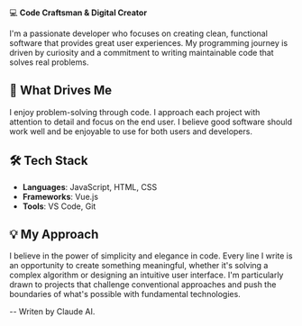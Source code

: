 💻 **Code Craftsman & Digital Creator**

I'm a passionate developer who focuses on creating clean, functional software that provides great user experiences. My programming journey is driven by curiosity and a commitment to writing maintainable code that solves real problems.

## 🎯 What Drives Me
I enjoy problem-solving through code. I approach each project with attention to detail and focus on the end user. I believe good software should work well and be enjoyable to use for both users and developers.

## 🛠️ Tech Stack
- **Languages**: JavaScript, HTML, CSS
- **Frameworks**: Vue.js
- **Tools**: VS Code, Git

## 💡 My Approach
I believe in the power of simplicity and elegance in code. Every line I write is an opportunity to create something meaningful, whether it's solving a complex algorithm or designing an intuitive user interface. I'm particularly drawn to projects that challenge conventional approaches and push the boundaries of what's possible with fundamental technologies.

--
Writen by Claude AI.
